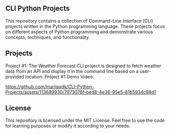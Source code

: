 ## CLI Python Projects
This repository contains a collection of Command-Line Interface (CLI) projects written in the Python programming language. These projects focus on different aspects of Python programming and demonstrate various concepts, techniques, and functionality.

## Projects
Project #1: The Weather Forecast CLI project is designed to fetch weather data from an API and display it in the command line based on a user-provided location.
Project #1 Demo Video:

https://github.com/marjiasdk/CLI-Python-Projects/assets/113689930/7973076f-bed8-4e36-95e5-81b5934c88d1

## License
This repository is licensed under the MIT License. Feel free to use the code for learning purposes or modify it according to your needs.
